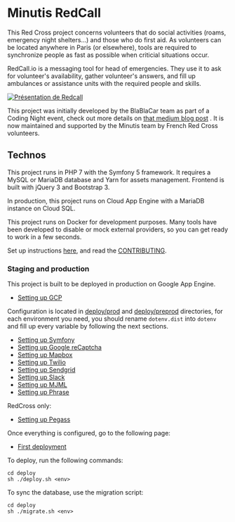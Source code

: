 # Minutis RedCall

This Red Cross project concerns volunteers that do social activities (roams, emergency night shelters...) and those who
do first aid. As volunteers can be located anywhere in Paris (or elsewhere), tools are required to synchronize people as
fast as possible when criticial situations occur.

RedCall.io is a messaging tool for head of emergencies. They use it to ask for volunteer's availability, gather
volunteer's answers, and fill up ambulances or assistance units with the required people and skills.

[![Présentation de Redcall](https://img.youtube.com/vi/0g8YDprUqg8/0.jpg)](https://www.youtube.com/watch?v=0g8YDprUqg8)

This project was initially developed by the BlaBlaCar team as part of a Coding Night event, check out more details
on [that medium blog post](https://medium.com/blablacar-tech/extending-our-principles-outside-blablacar-the-redalert-project-cf50110f0848)
. It is now maintained and supported by the Minutis team by French Red Cross volunteers.

## Technos

This project runs in PHP 7 with the Symfony 5 framework. It requires a MySQL or MariaDB database and Yarn for assets
management. Frontend is built with jQuery 3 and Bootstrap 3. 

In production, this project runs on Cloud App Engine with a MariaDB instance on Cloud SQL. 

This project runs on Docker for development purposes. Many tools have been developed to disable or mock external
providers, so you can get ready to work in a few seconds.

Set up instructions [here](docs/tech/00-development.md), and read the [CONTRIBUTING](CONTRIBUTING.md).

### Staging and production

This project is built to be deployed in production on Google App Engine.

- [Setting up GCP](docs/tech/01-gcp.md)

Configuration is located in [deploy/prod](deploy/prod) and [deploy/preprod](deploy/preprod) directories, for each
environment you need, you should rename `dotenv.dist` into `dotenv` and fill up every variable by following the next
sections.

- [Setting up Symfony](docs/tech/05-configure-symfony.md)
- [Setting up Google reCaptcha](docs/tech/06-google-recaptcha.md)
- [Setting up Mapbox](docs/tech/09-configure-mapbox.md)
- [Setting up Twilio](docs/tech/10-configure-twilio.md)
- [Setting up Sendgrid](docs/tech/10-configure-sendgrid.md)
- [Setting up Slack](docs/tech/13-configure-slack.md)
- [Setting up MJML](docs/tech/14-configure-mjml.md)
- [Setting up Phrase](docs/tech/15-phraseapp.md)

RedCross only:

- [Setting up Pegass](docs/tech/11-configure-pegass.md)

Once everything is configured, go to the following page:

- [First deployment](docs/tech/12-first-deployment.md)

To deploy, run the following commands:

```
cd deploy
sh ./deploy.sh <env>
```

To sync the database, use the migration script:

```
cd deploy
sh ./migrate.sh <env>
```

